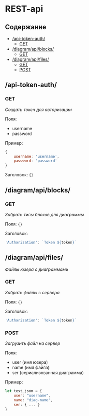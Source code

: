 # REST-api

## Содержание
* [/api-token-auth/](#api-token-auth)
  * [GET](#GET)
* [/diagram/api/blocks/](#diagramapiblocks)
  * [GET](#GET-1)
* [/diagram/api/files/](#diagramapifiles)
  * [GET](#GET-2)
  * [POST](#POST)

## /api-token-auth/

### GET
*Создать токен для авторизации*

Поля:
* username
* password

Пример:
```js
{
    username: 'username',
    password: 'password'
}
```

Заголовок: ```{}```

## /diagram/api/blocks/

### GET
*Забрать типы блоков для диаграммы*

Поля: ```{}```

Заголовок:
```js
'Authorization': `Token ${token}` 
```

## /diagram/api/files/
*Файлы юзера с диаграммами*

### GET
*Забрать файлы с сервера*

Поля: ```{}```

Заголовок:
```js
'Authorization': `Token ${token}` 
```

### POST
*Загрузить файл на сервер*

Поля:
  * user (имя юзера)
  * name (имя файла)
  * ser (сериализованная диаграмма)

Пример:
```js
let test_json = {
    user: "username",
    name: "diag-name",
    ser: { ... }
}
```
